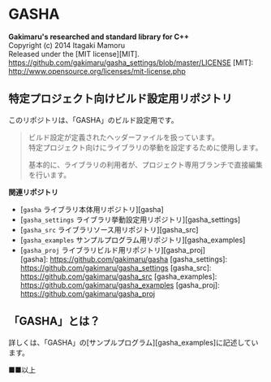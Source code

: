 GASHA
====
**Gakimaru's researched and standard library for C++**  
Copyright (c) 2014 Itagaki Mamoru  
Released under the [MIT license][MIT].
<https://github.com/gakimaru/gasha_settings/blob/master/LICENSE>
[MIT]: http://www.opensource.org/licenses/mit-license.php

特定プロジェクト向けビルド設定用リポジトリ
---
このリポジトリは、「GASHA」のビルド設定用です。  
> ビルド設定が定義されたヘッダーファイルを扱っています。  
> 特定プロジェクト向けにライブラリの挙動を設定するために使用します。  
> 
> 基本的に、ライブラリの利用者が、プロジェクト専用ブランチで直接編集を行います。

**関連リポジトリ**
* [`gasha` ライブラリ本体用リポジトリ][gasha]  
* [`gasha_settings` ライブラリ挙動設定用リポジトリ][gasha_settings]  
* [`gasha_src` ライブラリソース用リポジトリ][gasha_src]  
* [`gasha_examples` サンプルプログラム用リポジトリ][gasha_examples]  
* [`gasha_proj` ライブラリビルド用リポジトリ][gasha_proj]  
[gasha]: https://github.com/gakimaru/gasha
[gasha_settings]: https://github.com/gakimaru/gasha_settings
[gasha_src]: https://github.com/gakimaru/gasha_src
[gasha_examples]: https://github.com/gakimaru/gasha_examples
[gasha_proj]: https://github.com/gakimaru/gasha_proj

「GASHA」とは？
---
詳しくは、「GASHA」の[サンプルプログラム][gasha_examples]に記述しています。

■■以上

